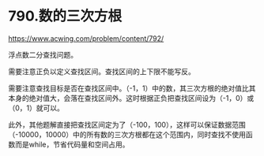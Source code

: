 790.数的三次方根
==
https://www.acwing.com/problem/content/792/

浮点数二分查找问题。

需要注意正负以定义查找区间。查找区间的上下限不能写反。

需要注意查找目标是否在查找区间中。（-1，1）中的数，其三次方根的绝对值比其本身的绝对值大，会落在查找区间外。这时根据正负把查找区间设为（-1，0）或（0，1）就可以。

此外，其他题解直接把查找区间定为了（-100，100），这样可以保证数据范围（-10000，10000）中的所有数的三次方根都在这个范围内，同时查找不使用函数而是while，节省代码量和空间占用。